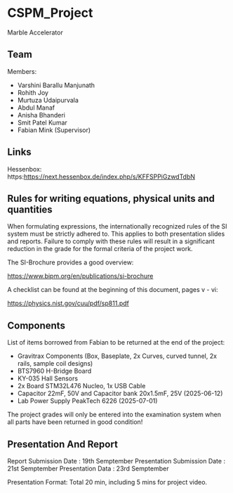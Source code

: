 # CSPM_Project
Marble Accelerator


## Team 

Members:

- Varshini Barallu Manjunath
- Rohith Joy
- Murtuza Udaipurvala
- Abdul Manaf 
- Anisha Bhanderi
- Smit Patel Kumar
- Fabian Mink (Supervisor)

## Links

Hessenbox: https:https://next.hessenbox.de/index.php/s/KFFSPPiGzwdTdbN

## Rules for writing equations, physical units and quantities

When formulating expressions, the internationally recognized rules of the SI system must be strictly adhered to. This applies to both presentation slides and reports. Failure to comply with these rules will result in a significant reduction in the grade for the formal criteria of the project work.

The SI-Brochure provides a good overview:

https://www.bipm.org/en/publications/si-brochure

A checklist can be found at the beginning of this document, pages v - vi:

https://physics.nist.gov/cuu/pdf/sp811.pdf

## Components

List of items borrowed from Fabian to be returned at the end of the project:

- Gravitrax Components (Box, Baseplate, 2x Curves, curved tunnel, 2x rails, sample coil designs)
- BTS7960 H-Bridge Board
- KY-035 Hall Sensors
- 2x Board STM32L476 Nucleo, 1x USB Cable
- Capacitor 22mF, 50V and Capacitor bank 20x1.5mF, 25V (2025-06-12)
- Lab Power Supply PeakTech 6226 (2025-07-01)

The project grades will only be entered into the examination system when all parts have been returned in good condition!

## Presentation And Report 
Report Submission Date : 19th Semptember
Presentation Submission Date : 21st Semptember
Presentation Data : 23rd Semptember 

Presentation Format: Total 20 min, including 5 mins for project video. 



